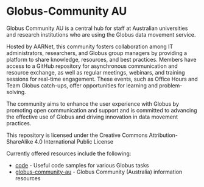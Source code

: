 # Globus-Community AU
Globus Community AU is a central hub for staff at Australian universities and research institutions who are using the Globus data movement service.   

Hosted by AARNet, this community fosters collaboration among IT administrators, researchers, and Globus group managers by providing a platform to share knowledge, resources, and best practices. Members have access to a GitHub repository for asynchronous communication and resource exchange, as well as regular meetings, webinars, and training sessions for real-time engagement. These events, such as Office Hours and Team Globus catch-ups, offer opportunities for learning and problem-solving.   

The community aims to enhance the user experience with Globus by promoting open communication and support and is committed to advancing the effective use of Globus and driving innovation in data movement practices.

This repository is licensed under the Creative Commons Attribution-ShareAlike 4.0 International Public License

Currently offered resources include the following:
- [code](./code/README.md) - Useful code samples for various Globus tasks
- [globus-community-au](./globus-community-au/README.md) - Globus Community (Australia) information resources